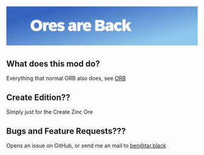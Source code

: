 # <img src="https://raw.githubusercontent.com/orbmcmod/assets/refs/heads/main/banners/ORB.png">

## What does this mod do?
Everything that normal ORB also does, see [ORB](https://modrinth.com/mod/orb-oresrback)

## Create Edition??
Simply just for the Create Zinc Ore

## Bugs and Feature Requests???
Opens an issue on GitHub, or send me an mail to [ben@tar.black](mailto:ben@tar.black)
